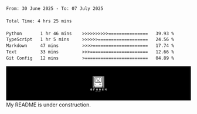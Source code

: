 <!--START_SECTION:waka-->

```txt
From: 30 June 2025 - To: 07 July 2025

Total Time: 4 hrs 25 mins

Python       1 hr 46 mins    >>>>>>>>>>===============   39.93 %
TypeScript   1 hr 5 mins     >>>>>>===================   24.56 %
Markdown     47 mins         >>>>=====================   17.74 %
Text         33 mins         >>>======================   12.66 %
Git Config   12 mins         >========================   04.89 %
```

<!--END_SECTION:waka-->

<img src="https://raw.githubusercontent.com/n3xta/image-hosting/main/img/202411032331174.png"/>
My README is under construction. 
